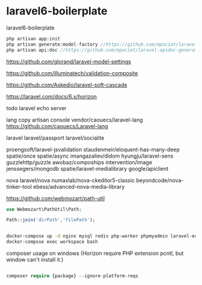 # laravel6-boilerplate
laravel6-boilerplate


```php
php artisan app:init
php artisan generate:model-factory //https://github.com/mpociot/laravel-test-factory-helper
php artisan api:doc //https://github.com/mpociot/laravel-apidoc-generator
```

https://github.com/glorand/laravel-model-settings

https://github.com/illuminatech/validation-composite

https://github.com/Askedio/laravel-soft-cascade

https://laravel.com/docs/6.x/horizon

todo
laravel echo server

lang copy artisan console
vendor/caouecs/laravel-lang 
https://github.com/caouecs/Laravel-lang


laravel
laravel/passport
laravel/socialite

proengsoft/laravel-jsvalidation
staudenmeir/eloquent-has-many-deep
spatie/once
spatie/async
imangazaliev/didom
hyungju/laravel-sens
guzzlehttp/guzzle
awobaz/compoships
intervention/image
jenssegers/mongodb
spatie/laravel-medialibrary
google/apiclient

nova
laravel/nova
numaxlab/nova-ckeditor5-classic
beyondcode/nova-tinker-tool
ebess/advanced-nova-media-library


https://github.com/webmozart/path-util
```php
use Webmozart\PathUtil\Path;

Path::join('dirPath','filePath');

```

```bash

docker-compose up -d nginx mysql redis php-worker phpmyadmin laravel-echo-server
docker-compose exec workspace bash
```

composer usage on windows (Horizon require PHP extension pcntl, but window can't install it.)
```php

composer require {package} --ignore-platform-reqs

```
